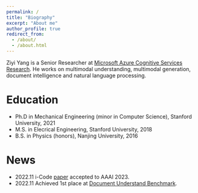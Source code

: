 ```yaml
---
permalink: /
title: "Biography"
excerpt: "About me"
author_profile: true
redirect_from: 
  - /about/
  - /about.html
---
```

Ziyi Yang is a Senior Researcher at [Microsoft Azure Cognitive Services Research](https://www.microsoft.com/en-us/research/group/cognitive-services-research/). He works on multimodal understanding, multimodal generation, document intelligence and natural language processing.  

Education
======
* Ph.D in Mechanical Engineering (minor in Computer Science), Stanford University, 2021
* M.S. in Elecrical Engineering, Stanford University, 2018
* B.S. in Physics (honors), Nanjing University, 2016

News
======
* 2022.11 i-Code [paper](https://arxiv.org/abs/2205.01818) accepted to AAAI 2023.
* 2022.11 Achieved 1st place at [Document Understand Benchmark](https://duebenchmark.com/leaderboard).